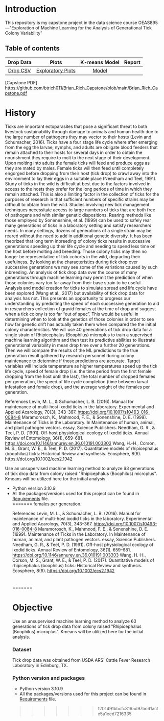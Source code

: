 # Introduction
This repository is my capstone project in the data science course OEAS895 —"Exploration of Machine Learning for the Analysis of Generational
Tick Colony Variability" 

## Table of contents
|Drop Data|                                                                             Plots                                                                              |K-means Model                                                                                                                                              |                                                                                                                                                               Report|
|:-----------------:|:---------------------------------------------------------------------------------------------------------------------------------------------------------------------------------:|:--------------------------------------------------------------------------------------------------------------------------------------------------------------------:|:------------------------------------------------------------------------------------------------------------------------------------------------------------------:|
|[Drop CSV](https://github.com/btrich011/Brian_Rich_Capstone/blob/main/tick_drop1.csv)|              [Exploratory Plots](https://github.com/btrich011/Brian_Rich_Capstone/blob/main/plots.png)               |        [Model](https://github.com/btrich011/Brian_Rich_Capstone/blob/main/Brian_Rich_Capstone5.ipynb)                                         
[Capstone PDF] https://github.com/btrich011/Brian_Rich_Capstone/blob/main/Brian_Rich_Capstone.pdf

# History
 
Ticks are important ectoparasites that pose a significant threat to both livestock 
sustainability through damage to animals and human health due to the large number of pathogens
they may vector to their hosts (Levin and Schumacher, 2016). Ticks have a four stage life cycle
where after emerging from the egg the larvae, nymphs, and adults are obligate blood feeders that
remain attached to their hosts for several days in order to obtain the nourishment they require to
molt to the next stage of their development. Upon molting into adults the female ticks will feed
and produce eggs as they are mated by males. Female ticks will then feed until completely
engorged before dropping from their host (tick drop) to crawl away into the environment to lay
their eggs in a suitable place (Needham and Teel, 1991). Study of ticks in the wild is difficult at
best due to the factors involved in access to the hosts they prefer for the long periods of time in
which they remain attached. This is also a limiting factor in the collection of ticks for the
purposes of research in that sufficient numbers of specific strains may be difficult to obtain from
the wild.
Studies involving new tick management techniques necessitate access to large numbers of
ticks that are both free of pathogens and with similar genetic dispositions. Rearing methods like
those employed by Soneneshine, et al. (1999) can be used to safely rear many generations of
ticks in a laboratory setting and satisfy researchers needs. In many settings, dozens of
generations of a single strain may be reared without the need to add in additional genetic
diversity.
It has been theorized that long term inbreeding of colony ticks results in successive
generations speeding up their life cycle and needing to spend less time on the host before molting
and breeding. Those colony ticks may then no longer be representative of tick cohorts in the
wild, degrading their usefulness. By looking at the characteristics during tick drop over
successive generations we may see some of the variations caused by such inbreeding.
An analysis of tick drop data over the course of many generations through machine
learning may permit the prediction of when those colonies vary too far away from their base
strain to be useful. Analysis and model creation for ticks to simulate spread and life cycle have
been explored (Wang et al., 2017) but availability of tick drop data for analysis has not. This
presents an opportunity to progress our understanding by predicting the speed of each successive
generation to aid in researchers collection of gravid females at the time of drop and suggest when
a tick colony is too far “out of spec”. This would be useful in determining when to look at the
genetics of those colonies in order to see how far genetic drift has actually taken them when
compared the the initial colony characteristics.
We will use 40 generations of tick drop data for a single strain of Rhipicephalus
(Boophilus) microplus to train a supervised machine learning algorithm and then test its
predictive abilities to illustrate generational variability in mean drop time over a further 20
generations. Then we will compare the results of the ML predictions to the true generation result
gathered by research personnel during colony maintenance to determine if those predictions are
accurate. Target variables will include temperature as higher temperatures speed up the tick life
cycle, speed of female drop (i.e. the time period from the first female dropping from the host
until the last), the total number of dropped females per generation, the speed of life cycle
completion (time between larval infestation and female drop), and the average weight of the females per generation.
<p dir="auto">References
Levin, M. L., &amp; Schumacher, L. B. (2016). Manual for maintenance of multi-host ixodid ticks in the laboratory.
Experimental and Applied Acarology, 70(3), 343–367. <a href="https://doi.org/10.1007/s10493-016-0084-8" rel="nofollow">https://doi.org/10.1007/s10493-016-0084-8</a>
Maramorosch, K., Mahmood, F. E., &amp; Sonenshine, D. E. (1999). Maintenance of Ticks in the Laboratory. In
Maintenance of human, animal, and plant pathogen vectors. essay, Science Publishers.
Needham, G. R., &amp; Teel, P. D. (1991). Off-host physiological ecology of ixodid ticks. Annual Review of
Entomology, 36(1), 659–681. <a href="https://doi.org/10.1146/annurev.en.36.010191.003303" rel="nofollow">https://doi.org/10.1146/annurev.en.36.010191.003303</a>
Wang, H.-H., Corson, M. S., Grant, W. E., &amp; Teel, P. D. (2017). Quantitative models of rhipicephalus (boophilus)
ticks: Historical Review and synthesis. Ecosphere, 8(9). <a href="https://doi.org/10.1002/ecs2.1942" rel="nofollow">https://doi.org/10.1002/ecs2.1942</a></p>
<p dir="auto">Use an unsupervised machine learning method to analyze 63 generations of tick drop data from colony raised "Rhipicephalus (Boophilus) microplus".  Kmeans will be utilized here for the initial analysis.</p>
<ul dir="auto">
<li>Python version 3.10.9</li>
<li>All the packages/versions used for this project can be found in <a href="https://github.com/btrich011/Brian_Rich_Capstone/blob/main/requirements.txt">Requirements</a> file.</li>
</footer>
=======
females per generation.

References
Levin, M. L., & Schumacher, L. B. (2016). Manual for maintenance of multi-host ixodid ticks in the laboratory.
Experimental and Applied Acarology, 70(3), 343–367. https://doi.org/10.1007/s10493-016-0084-8
Maramorosch, K., Mahmood, F. E., & Sonenshine, D. E. (1999). Maintenance of Ticks in the Laboratory. In
Maintenance of human, animal, and plant pathogen vectors. essay, Science Publishers.
Needham, G. R., & Teel, P. D. (1991). Off-host physiological ecology of ixodid ticks. Annual Review of
Entomology, 36(1), 659–681. https://doi.org/10.1146/annurev.en.36.010191.003303
Wang, H.-H., Corson, M. S., Grant, W. E., & Teel, P. D. (2017). Quantitative models of rhipicephalus (boophilus)
ticks: Historical Review and synthesis. Ecosphere, 8(9). https://doi.org/10.1002/ecs2.1942 
#
=======
# Objective

Use an unsupervised machine learning method to analyze 63 generations of tick drop data from colony raised "Rhipicephalus (Boophilus) microplus".  Kmeans will be utilized here for the initial analysis.

### Dataset 
  Tick drop data was obtained from USDA ARS' Cattle Fever Research Laboratory in Edinburg, TX.
### Python version and packages

* Python version 3.10.9
* All the packages/versions used for this project can be found in [Requirements](https://github.com/btrich011/Brian_Rich_Capstone/blob/main/requirements.txt) file.
>>>>>>> 1201491bbcfc8165d97bc61ac1e5a1eed7216335

